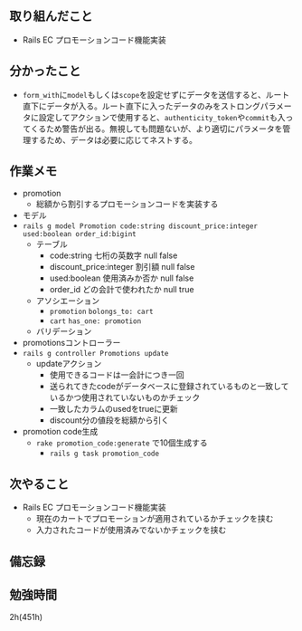 ## 取り組んだこと
- Rails EC  プロモーションコード機能実装

## 分かったこと
- `form_with`に`model`もしくは`scope`を設定せずにデータを送信すると、ルート直下にデータが入る。ルート直下に入ったデータのみをストロングパラメータに設定してアクションで使用すると、`authenticity_token`や`commit`も入ってくるため警告が出る。無視しても問題ないが、より適切にパラメータを管理するため、データは必要に応じてネストする。
## 作業メモ
- promotion
  - 総額から割引するプロモーションコードを実装する
- モデル
- `rails g model Promotion code:string discount_price:integer used:boolean order_id:bigint`
  - テーブル
    - code:string 七桁の英数字 null false
    - discount_price:integer 割引額 null false
    - used:boolean 使用済みか否か null false
    - order_id どの会計で使われたか null true
  - アソシエーション
    - `promotion` `bolongs_to: cart`
    - `cart` `has_one: promotion`
  - バリデーション
- promotionsコントローラー
- `rails g controller Promotions update`
  - updateアクション
    - 使用できるコードは一会計につき一回
    -  送られてきたcodeがデータベースに登録されているものと一致しているかつ使用されていないものかチェック
    -  一致したカラムのusedをtrueに更新
    -  discount分の値段を総額から引く
 - promotion code生成
   - `rake promotion_code:generate` で10個生成する
     - `rails g task promotion_code`

## 次やること
- Rails EC  プロモーションコード機能実装
  - 現在のカートでプロモーションが適用されているかチェックを挟む
  - 入力されたコードが使用済みでないかチェックを挟む

## 備忘録

## 勉強時間
2h(451h)